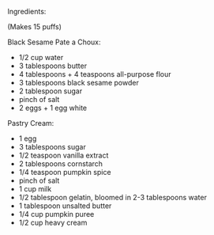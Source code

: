Ingredients:

(Makes 15 puffs)

Black Sesame Pate a Choux:
- 	1/2 cup water
-	3 tablespoons butter
-	4 tablespoons + 4 teaspoons all-purpose flour
-	3 tablespoons black sesame powder
-	2 tablespoon sugar
-	pinch of salt
-	2 eggs + 1 egg white

Pastry Cream:
-	1 egg 
-	3 tablespoons sugar
-	1/2 teaspoon vanilla extract
-	2 tablespoons cornstarch
-	1/4 teaspoon pumpkin spice
-	pinch of salt
-	1 cup milk
-	1/2 tablespoon gelatin, bloomed in 2-3 tablespoons water
-	1 tablespoon unsalted butter
-	1/4 cup pumpkin puree
-	1/2 cup heavy cream 